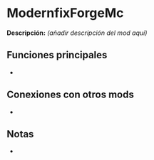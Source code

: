 # ModernfixForgeMc

**Descripción:** *(añadir descripción del mod aquí)*

## Funciones principales
- 

## Conexiones con otros mods
- 

## Notas
- 
